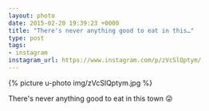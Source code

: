 ```yaml
---
layout: photo
date: 2015-02-20 19:39:23 +0000
title: "There's never anything good to eat in this…"
type: post
tags:
- instagram
instagram_url: https://www.instagram.com/p/zVcSlQptym/
---
```


{% picture u-photo img/zVcSlQptym.jpg %}

There's never anything good to eat in this town 😜
